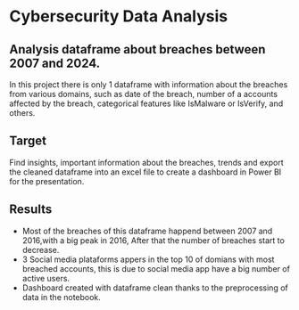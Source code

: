 # Cybersecurity Data Analysis
## Analysis dataframe about breaches between 2007 and 2024.

In this project there is only 1 dataframe with information about the breaches from various domains, such as date of the breach, number of a accounts affected by the breach, categorical features like IsMalware or IsVerify, and others.

## Target
Find insights, important information about the breaches, trends and export the cleaned dataframe into an excel file to create a dashboard in Power BI for the presentation.

## Results 
- Most of the breaches of this dataframe happend between 2007 and 2016,with a big peak in 2016, After that the number of breaches start to decrease.
- 3 Social media plataforms appers in the top 10 of domians with most breached accounts, this is due to social media app have a big number of active users.
- Dashboard created with dataframe clean thanks to the preprocessing of data in the notebook.
